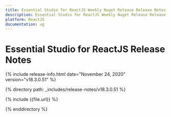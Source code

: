 ```yaml
---
title: Essential Studio for ReactJS Weekly Nuget Release Release Notes  
description: Essential Studio for ReactJS Weekly Nuget Release Release Notes  
platform: ReactJS
documentation: ug
---
```


# Essential Studio for ReactJS  Release Notes  

{% include release-info.html date="November 24, 2020"  version="v18.3.0.51" %} 


{% directory path: _includes/release-notes/v18.3.0.51 %}

{% include {{file.url}} %}

{% enddirectory %}